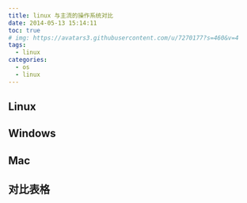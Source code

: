 ```yaml
---
title: linux 与主流的操作系统对比
date: 2014-05-13 15:14:11
toc: true
# img: https://avatars3.githubusercontent.com/u/7270177?s=460&v=4
tags:
  - linux
categories:
  - os
  - linux
---
```



## Linux

## Windows

## Mac

## 对比表格